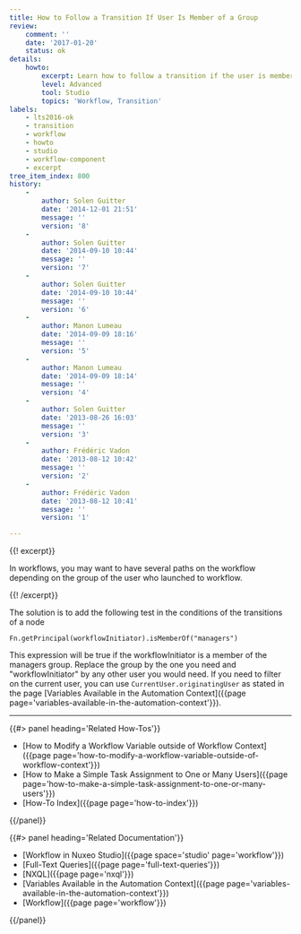 ```yaml
---
title: How to Follow a Transition If User Is Member of a Group
review:
    comment: ''
    date: '2017-01-20'
    status: ok
details:
    howto:
        excerpt: Learn how to follow a transition if the user is member of a particular group.
        level: Advanced
        tool: Studio
        topics: 'Workflow, Transition'
labels:
    - lts2016-ok
    - transition
    - workflow
    - howto
    - studio
    - workflow-component
    - excerpt
tree_item_index: 800
history:
    -
        author: Solen Guitter
        date: '2014-12-01 21:51'
        message: ''
        version: '8'
    -
        author: Solen Guitter
        date: '2014-09-10 10:44'
        message: ''
        version: '7'
    -
        author: Solen Guitter
        date: '2014-09-10 10:44'
        message: ''
        version: '6'
    -
        author: Manon Lumeau
        date: '2014-09-09 18:16'
        message: ''
        version: '5'
    -
        author: Manon Lumeau
        date: '2014-09-09 18:14'
        message: ''
        version: '4'
    -
        author: Solen Guitter
        date: '2013-08-26 16:03'
        message: ''
        version: '3'
    -
        author: Frédéric Vadon
        date: '2013-08-12 10:42'
        message: ''
        version: '2'
    -
        author: Frédéric Vadon
        date: '2013-08-12 10:41'
        message: ''
        version: '1'

---
```

{{! excerpt}}

In workflows, you may want to have several paths on the workflow depending on the group of the user who launched to workflow.

{{! /excerpt}}

The solution is to add the following test in the conditions of the transitions of a node

```
Fn.getPrincipal(workflowInitiator).isMemberOf("managers")

```

This expression will be true if the workflowInitiator is a member of the managers group. Replace the group by the one you need and "workflowInitiator" by any other user you would need. If you need to filter on the current user, you can use `CurrentUser.originatingUser` as stated in the page [Variables Available in the Automation Context]({{page page='variables-available-in-the-automation-context'}}).


* * *

<div class="row" data-equalizer data-equalize-on="medium"><div class="column medium-6">{{#> panel heading='Related How-Tos'}}

- [How to Modify a Workflow Variable outside of Workflow Context]({{page page='how-to-modify-a-workflow-variable-outside-of-workflow-context'}})
- [How to Make a Simple Task Assignment to One or Many Users]({{page page='how-to-make-a-simple-task-assignment-to-one-or-many-users'}})
- [How-To Index]({{page page='how-to-index'}})

{{/panel}}</div><div class="column medium-6">{{#> panel heading='Related Documentation'}}

- [Workflow in Nuxeo Studio]({{page space='studio' page='workflow'}})
- [Full-Text Queries]({{page page='full-text-queries'}})
- [NXQL]({{page page='nxql'}})
- [Variables Available in the Automation Context]({{page page='variables-available-in-the-automation-context'}})
- [Workflow]({{page page='workflow'}})

{{/panel}}</div></div>
